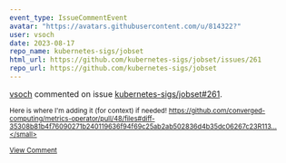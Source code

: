 ```yaml
---
event_type: IssueCommentEvent
avatar: "https://avatars.githubusercontent.com/u/814322?"
user: vsoch
date: 2023-08-17
repo_name: kubernetes-sigs/jobset
html_url: https://github.com/kubernetes-sigs/jobset/issues/261
repo_url: https://github.com/kubernetes-sigs/jobset
---
```


<a href='https://github.com/vsoch' target='_blank'>vsoch</a> commented on issue <a href='https://github.com/kubernetes-sigs/jobset/issues/261' target='_blank'>kubernetes-sigs/jobset#261</a>.

<small>Here is where I'm adding it (for context) if needed! https://github.com/converged-computing/metrics-operator/pull/48/files#diff-35308b81b4f76090271b240119636f94f69c25ab2ab502836d4b35dc06267c23R113...</small>

<a href='https://github.com/kubernetes-sigs/jobset/issues/261' target='_blank'>View Comment</a>